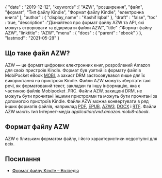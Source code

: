 {
  "date" : "2019-12-12",
  "keywords" :[ "AZW", "розширення", "файл", "формат", "Тип файлу Kindle", "Формат файлу Kindle", "електронна книга" ],
  "author" : {
    "display_name" : "Kashif Iqbal"
},
  "draft" : "false",
  "toc" : true,
  "description" :"Дізнайтеся про формат файлу AZW та API, які можуть створювати та відкривати файли AZW.",
  "title" :"Формат файлу AZW",
  "linktitle" : "AZW",
  "menu" : {
    "docs" : {
      "parent" : "ebook"
}
},
  "lastmod" : "2021-05-28"
}

## Що таке файл AZW?

AZW — це формат цифрових електронних книг, розроблений Amazon для своїх пристроїв Kindle. Формат був узятий із формату файлів MobiPocket eBook [MOBI](/uk/ebook/mobi/), а захист DRM застосовувався лише для їх використання на пристроях Kindle. Файли AZW можуть зберігати такі речі, як форматований текст, закладки та іншу інформацію, яка є частиною файлів Mobipocket .PRC. Файли AZW, захищені DRM, не можуть бути прочитані іншими пристроями та можуть бути прочитані за допомогою пристроїв Kindle. Файли AZW можна конвертувати в ряд інших форматів файлів, наприклад [PDF](/uk/pdf/), [EPUB](/uk/ebook/epub/), [AZW3](/uk/ebook/azw3/), [DOCX](/uk/word-processing/docx/) і [RTF](/uk/text-processing/rtf/). Файли AZW мають тип Інтернет-медіа *application/vnd.amazon.mobi8-ebook*.

## Формат файлу AZW

AZW є близьким форматом файлу, і його характеристики недоступні для всіх.

## Посилання ##

* [Формат файлу Kindle – Вікіпедія](https://en.wikipedia.org/wiki/Kindle_File_Format)

